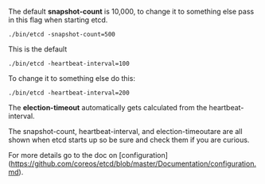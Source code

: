 
The default **snapshot-count** is 10,000, to change it to something else pass
in this flag when starting etcd.

```
./bin/etcd -snapshot-count=500
```

This is the default

```
./bin/etcd -heartbeat-interval=100
```

To change it to something else do this:

```
./bin/etcd -heartbeat-interval=200
```

The **election-timeout** automatically gets calculated from the heartbeat-interval.

The snapshot-count, heartbeat-interval, and election-timeoutare are all shown when etcd
starts up so be sure and check them if you are curious.

For more details go to the doc on
[configuration]
(https://github.com/coreos/etcd/blob/master/Documentation/configuration.md).
